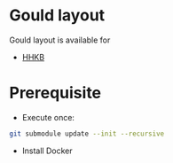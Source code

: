 # Gould layout

Gould layout is available for

* [HHKB](keyboards/hhkb/ansi/keymaps/gould/README.md)

# Prerequisite

* Execute once:
```bash
git submodule update --init --recursive
```

* Install Docker
